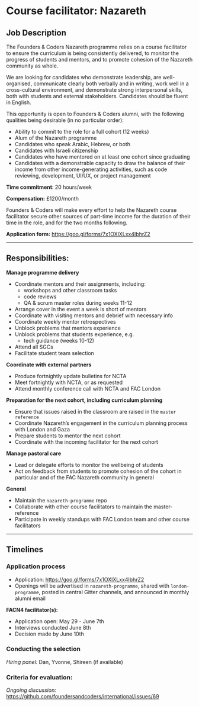 # Course facilitator: Nazareth

## Job Description

The Founders & Coders Nazareth programme relies on a course facilitator to ensure the curriculum is being consistently delivered, to monitor the progress of students and mentors, and to promote cohesion of the Nazareth community as whole.

We are looking for candidates who demonstrate leadership, are well-organised, communicate clearly both verbally and in writing, work well in a cross-cultural environment, and demonstrate strong interpersonal skills, both with students and external stakeholders. Candidates should be fluent in English.

This opportunity is open to Founders & Coders alumni, with the following qualities being desirable (in no particular order):
- Ability to commit to the role for a full cohort (12 weeks)
- Alum of the Nazareth programme
- Candidates who speak Arabic, Hebrew, or both
- Candidates with Israeli citizenship
- Candidates who have mentored on at least one cohort since graduating
- Candidates with a demonstrable capacity to draw the balance of their income from other income-generating activities, such as code reviewing, development, UI/UX, or project management

**Time commitment**: 20 hours/week

**Compensation:** £1200/month

Founders & Coders will make every effort to help the Nazareth course facilitator secure other sources of part-time income for the duration of their time in the role, and for the two months following.

**Application form:** https://goo.gl/forms/7x1OXlXLxx4IbhrZ2

---

## Responsibilities:

**Manage programme delivery**
- Coordinate mentors and their assignments, including:
   - workshops and other classroom tasks
   - code reviews
   - QA & scrum master roles during weeks 11-12
- Arrange cover in the event a week is short of mentors
- Coordinate with visiting mentors and debrief with necessary info
- Coordinate weekly mentor retrospectives
- Unblock problems that mentors experience
- Unblock problems that students experience, e.g.
   - tech guidance (weeks 10-12)
- Attend all SGCs
- Facilitate student team selection

**Coordinate with external partners**
- Produce fortnightly update bulletins for NCTA 
- Meet fortnightly with NCTA, or as requested
- Attend monthly conference call with NCTA and FAC London

**Preparation for the next cohort, including curriculum planning**
- Ensure that issues raised in the classroom are raised in the `master reference`
- Coordinate Nazareth’s engagement in the curriculum planning process with London and Gaza
- Prepare students to mentor the next cohort
- Coordinate with the incoming facilitator for the next cohort

**Manage pastoral care**
- Lead or delegate efforts to monitor the wellbeing of students
- Act on feedback from students to promote cohesion of the cohort in particular and of the FAC Nazareth community in general

**General**
- Maintain the `nazareth-programme` repo
- Collaborate with other course facilitators to maintain the master-reference
- Participate in weekly standups with FAC London team and other course facilitators

---

## Timelines

### Application process
- Application: https://goo.gl/forms/7x1OXlXLxx4IbhrZ2
- Openings will be advertised in `nazareth-programme`, shared with `london-programme`, posted in central Gitter channels, and announced in monthly alumni email

**FACN4 facilitator(s):**
- Application open: May 29 - June 7th
- Interviews conducted June 8th
- Decision made by June 10th

### Conducting the selection

_Hiring panel:_ Dan, Yvonne, Shireen (if available)

### Criteria for evaluation:

_Ongoing discussion:_ https://github.com/foundersandcoders/international/issues/69
